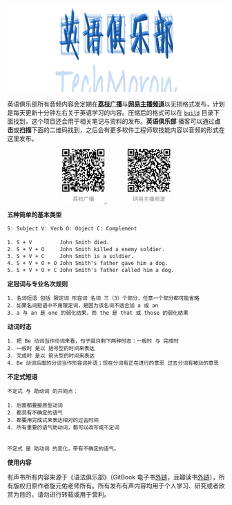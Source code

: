 <p align="center">
  <img src="./assets/logo-english-club.png" height="200px">
<p>

英语俱乐部所有音频内容会定期在[**荔枝广播**](http://www.lizhi.fm/2534060/)与[**网易主播频道**](http://music.163.com/#/radio?id=350225447)以无损格式发布，计划是每天更新十分钟左右关于英语学习的内容。压缩后的格式可以在 [`build`](https://github.com/li-xinyang/SS_EnglishGrammar/tree/master/build) 目录下面找到，这个项目还会用于相关笔记与资料的发布。**英语俱乐部** 播客可以通过**点击**或**扫描**下面的二维码找到，之后会有更多软件工程师软技能内容以音频的形式在这里发布。

<p align="center">
  <a href="http://www.lizhi.fm/2534060/">
    <img src="./assets/qr-lizhi-a.png" width="100">
  </a>
  &nbsp; &nbsp; &nbsp; &nbsp; &nbsp; &nbsp;
  <a href="http://music.163.com/#/radio?id=350225447">
    <img src="./assets/qr-netease-a.png" width="100">
  </a>
<p>

**五种简单的基本类型**

```
S: Subject V: Verb O: Object C: Complement

1. S + V         John Smith died.
2. S + V + O     John Smith killed a enemy soldier.
3. S + V + C     John Smith is a soldier.
4. S + V + O + O John Smith's father gave him a dog.
5. S + V + O + C John Smith's father called him a dog.
```

**定冠词与专业名次规则**

```
1. 名词短语 包括 限定词 形容词 名词 三（3）个部分，任意一个部分都可能省略
2. 如果名词短语中不用限定词，是因为该名词不适合加 a 或 an
3. a 与 an 是 one 的弱化结果，而 the 是 that 或 those 的弱化结果
```

**动词时态**

```
1. 把 Be 动词当作动词来看，句子就只剩下两种时态：一般时 与 完成时
2. 一般时 是以 括号型的时间来表达
3. 完成时 是以 箭头型的时间来表达
4. Be 动词后面的分词当作形容词补语；现在分词有正在进行的意思 过去分词有被动的意思
```

**不定式短语**

```
不定式 与 助动词 的共同点：

1. 后面都要接原型动词
2. 都具有不确定的语气
3. 都要用完成式来表达相对的过去时间
4. 所有重要的语气助动词，都可以改写成不定词


不定式 是 助动词 的变化，带有不确定的语气。
```

**使用内容**

有声书所有内容来源于《语法俱乐部》（GitBook 电子书[外链]( https://zhusandiao.gitbooks.io/grammar-club/content/)，豆瓣读书[外链](https://book.douban.com/subject/1014914/)），所有版权归原作者旋元佑老师所有。所有发布有声内容均用于个人学习、研究或者欣赏为目的，请勿进行转载或用于营利。